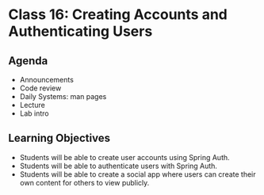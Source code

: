 # Class 16: Creating Accounts and Authenticating Users

## Agenda

- Announcements
- Code review
- Daily Systems: man pages
- Lecture
- Lab intro

## Learning Objectives

- Students will be able to create user accounts using Spring Auth.
- Students will be able to authenticate users with Spring Auth.
- Students will be able to create a social app where users can create their own content for others to view publicly.
